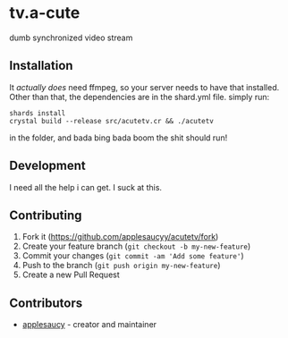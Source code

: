 # tv.a-cute

dumb synchronized video stream

## Installation

It _actually does_ need ffmpeg, so your server needs to have that installed. Other than that, the dependencies are in the shard.yml file.
simply run:
```
shards install
crystal build --release src/acutetv.cr && ./acutetv
```
in the folder, and bada bing bada boom the shit should run!

## Development

I need all the help i can get. I suck at this.

## Contributing

1. Fork it (<https://github.com/applesaucyy/acutetv/fork>)
2. Create your feature branch (`git checkout -b my-new-feature`)
3. Commit your changes (`git commit -am 'Add some feature'`)
4. Push to the branch (`git push origin my-new-feature`)
5. Create a new Pull Request

## Contributors

- [applesaucy](https://github.com/applesaucyy) - creator and maintainer
